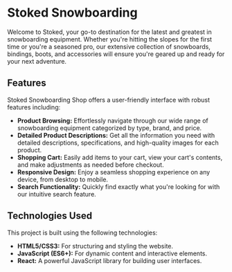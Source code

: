 # Stoked Snowboarding

Welcome to Stoked, your go-to destination for the latest and greatest in snowboarding equipment. Whether you're hitting the slopes for the first time or you're a seasoned pro, our extensive collection of snowboards, bindings, boots, and accessories will ensure you're geared up and ready for your next adventure.

## Features

Stoked Snowboarding Shop offers a user-friendly interface with robust features including:

- **Product Browsing:** Effortlessly navigate through our wide range of snowboarding equipment categorized by type, brand, and price.
- **Detailed Product Descriptions:** Get all the information you need with detailed descriptions, specifications, and high-quality images for each product.
- **Shopping Cart:** Easily add items to your cart, view your cart's contents, and make adjustments as needed before checkout.
- **Responsive Design:** Enjoy a seamless shopping experience on any device, from desktop to mobile.
- **Search Functionality:** Quickly find exactly what you're looking for with our intuitive search feature.

## Technologies Used

This project is built using the following technologies:

- **HTML5/CSS3:** For structuring and styling the website.
- **JavaScript (ES6+):** For dynamic content and interactive elements.
- **React:** A powerful JavaScript library for building user interfaces.
